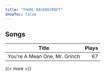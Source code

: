 ```yaml
---
title: "THURL RAVENSCROFT"
ShowToc: false
---
```


## Songs
Title | Plays 
----- | -----: 
You're A Mean One, Mr. Grinch | 67

{{< more >}}